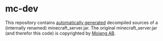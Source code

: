 mc-dev
======

This repository contains [automatically generated](https://github.com/Bukkit/Bukkit-MinecraftServer/) decompiled sources of a (internally renamed) minecraft_server.jar. The original minecraft_server.jar (and therefor this code) is copyrighted by [Mojang AB](http://www.mojang.com).